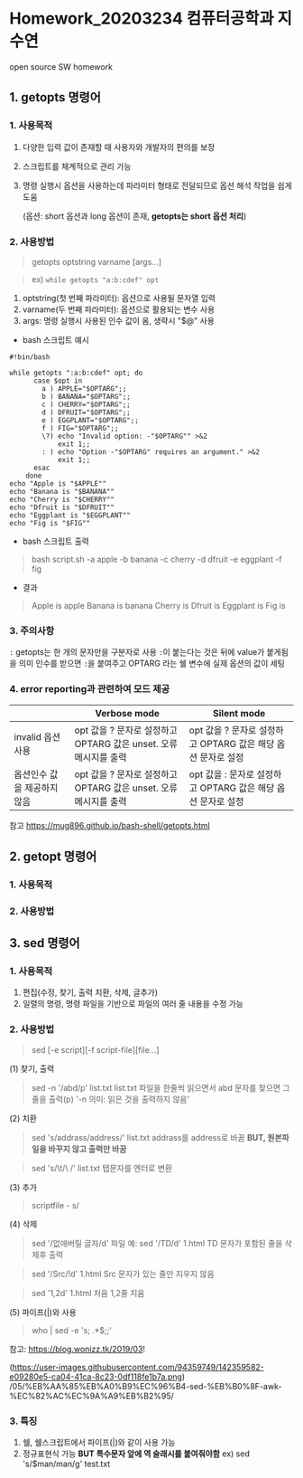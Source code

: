# Homework_20203234 컴퓨터공학과 지수연
open source SW homework

## 1. getopts 명령어
### 1. 사용목적
  1) 다양한 입력 값이 존재할 때 사용자와 개발자의 편의를 보장
  2) 스크립트를 체계적으로 관리 가능
  3) 명령 실행시 옵션을 사용하는데 파라미터 형태로 전달되므로 옵션 해석 작업을 쉽게 도움
     
     (옵션: short 옵션과 long 옵션이 존재, **getopts는 short 옵션 처리**)
     
 
 
### 2. 사용방법
> getopts optstring varname [args...]

> ex) ```while getopts "a:b:cdef" opt```
  1) optstring(첫 번째 파라미터): 옵션으로 사용될 문자열 입력
  2) varname(두 번째 파라미터): 옵션으로 활용되는 변수 사용
  3) args: 명령 실행시 사용된 인수 값이 옴, 생략시 "$@" 사용

* bash 스크립트 예시
```
#!bin/bash

while getopts ":a:b:cdef" opt; do
      case $opt in
        a ) APPLE="$OPTARG";;
        b ) BANANA="$OPTARG";;
        c ) CHERRY="$OPTARG";;
        d ) DFRUIT="$OPTARG";;
        e ) EGGPLANT="$OPTARG";;
        f ) FIG="$OPTARG";;
        \?) echo "Invalid option: -"$OPTARG"" >&2
            exit 1;;
        : ) echo "Option -"$OPTARG" requires an argument." >&2
            exit 1;;
      esac
    done
echo "Apple is "$APPLE""
echo "Banana is "$BANANA""
echo "Cherry is "$CHERRY""
echo "Dfruit is "$DFRUIT""
echo "Eggplant is "$EGGPLANT""
echo "Fig is "$FIG""
```

* bash 스크립트 출력
> bash script.sh -a apple -b banana -c cherry -d dfruit -e eggplant -f fig

* 결과
>Apple is apple
Banana is banana
Cherry is 
Dfruit is 
Eggplant is 
Fig is



### 3. 주의사항
`:` getopts는 한 개의 문자만을 구분자로 사용
`:`이 붙는다는 것은 뒤에 value가 붙게됨을 의미
인수를 받으면 `:`을 붙여주고 OPTARG 라는 쉘 변수에 실제 옵션의 값이 세팅



### 4. error reporting과 관련하여 모드 제공
||Verbose mode|Silent mode|
|-----|----------|----------|
|invalid 옵션 사용|opt 값을 ? 문자로 설정하고 OPTARG 값은 unset. 오류 메시지를 출력|	opt 값을 ? 문자로 설정하고 OPTARG 값은 해당 옵션 문자로 설정|
|옵션인수 값을 제공하지 않음|opt 값을 ? 문자로 설정하고 OPTARG 값은 unset. 오류 메시지를 출력|opt 값을 : 문자로 설정하고 OPTARG 값은 해당 옵션 문자로 설정|

참고 https://mug896.github.io/bash-shell/getopts.html




## 2. getopt 명령어
### 1. 사용목적
### 2. 사용방법
> 


## 3. sed 명령어
### 1. 사용목적
  1) 편집(수정, 찾기, 출력 치환, 삭제, 글추가)
  2) 일렬의 명령, 명령 파일을 기반으로 파일의 여러 줄 내용을 수정 가능


### 2. 사용방법
>sed [-e script][-f script-file][file...]

(1) 찾기, 출력
>sed -n '/abd/p' list.txt 
list.txt 파일을 한줄씩 읽으면서 abd 문자를 찾으면 그 줄을 출력(p)
'-n 의미: 읽은 것을 출력하지 않음'

(2) 치환 
>sed 's/addrass/address/' list.txt
addrass를 address로 바꿈 **BUT, 원본파일을 바꾸지 않고 출력만 바꿈**

>sed 's/\t/\ /' list.txt 
탭문자를 엔터로 변환


(3) 추가
>scriptfile - s/

(4) 삭제
>   sed '/없애버릴 글자/d' 파일
예: sed '/TD/d' 1.html
TD 문자가 포함된 줄을 삭제후 출력

> sed '/Src/!d' 1.html
Src 문자가 있는 줄만 지우지 않음

>sed '1,2d' 1.html
처음 1,2줄 지움

(5) 파이프(|)와 사용
> who | sed -e 's; .*$;;'

참고: https://blog.wonizz.tk/2019/03!

(https://user-images.githubusercontent.com/94359749/142359582-e09280e5-ca04-41ca-8c23-0df118fe1b7a.png)
/05/%EB%AA%85%EB%A0%B9%EC%96%B4-sed-%EB%B0%8F-awk-%EC%82%AC%EC%9A%A9%EB%B2%95/


### 3. 특징
  1) 쉘, 쉘스크립트에서 파이프(|)와 같이 사용 가능
  2) 정규표현식 가능 **BUT 특수문자 앞에 역 슬래시를 붙여줘야함**
     ex) sed 's/\$man/man/g' test.txt
